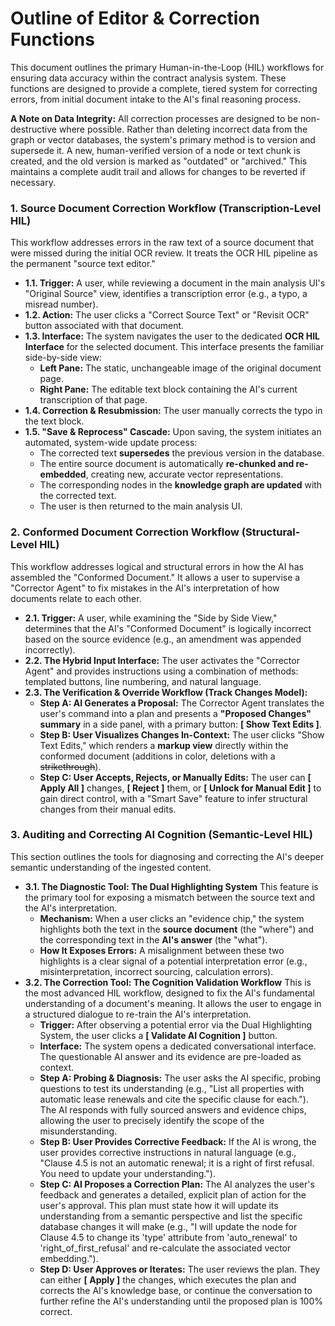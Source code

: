 # Outline of Editor & Correction Functions

This document outlines the primary Human-in-the-Loop (HIL) workflows for ensuring data accuracy within the contract analysis system. These functions are designed to provide a complete, tiered system for correcting errors, from initial document intake to the AI's final reasoning process.

**A Note on Data Integrity:** All correction processes are designed to be non-destructive where possible. Rather than deleting incorrect data from the graph or vector databases, the system's primary method is to version and supersede it. A new, human-verified version of a node or text chunk is created, and the old version is marked as "outdated" or "archived." This maintains a complete audit trail and allows for changes to be reverted if necessary.

### **1. Source Document Correction Workflow (Transcription-Level HIL)**

This workflow addresses errors in the raw text of a source document that were missed during the initial OCR review. It treats the OCR HIL pipeline as the permanent "source text editor."

- **1.1. Trigger:** A user, while reviewing a document in the main analysis UI's "Original Source" view, identifies a transcription error (e.g., a typo, a misread number).
- **1.2. Action:** The user clicks a "Correct Source Text" or "Revisit OCR" button associated with that document.
- **1.3. Interface:** The system navigates the user to the dedicated **OCR HIL Interface** for the selected document. This interface presents the familiar side-by-side view:
    - **Left Pane:** The static, unchangeable image of the original document page.
    - **Right Pane:** The editable text block containing the AI's current transcription of that page.
- **1.4. Correction & Resubmission:** The user manually corrects the typo in the text block.
- **1.5. "Save & Reprocess" Cascade:** Upon saving, the system initiates an automated, system-wide update process:
    - The corrected text **supersedes** the previous version in the database.
    - The entire source document is automatically **re-chunked and re-embedded**, creating new, accurate vector representations.
    - The corresponding nodes in the **knowledge graph are updated** with the corrected text.
    - The user is then returned to the main analysis UI.

### **2. Conformed Document Correction Workflow (Structural-Level HIL)**

This workflow addresses logical and structural errors in how the AI has assembled the "Conformed Document." It allows a user to supervise a "Corrector Agent" to fix mistakes in the AI's interpretation of how documents relate to each other.

- **2.1. Trigger:** A user, while examining the "Side by Side View," determines that the AI's "Conformed Document" is logically incorrect based on the source evidence (e.g., an amendment was appended incorrectly).
- **2.2. The Hybrid Input Interface:** The user activates the "Corrector Agent" and provides instructions using a combination of methods: templated buttons, line numbering, and natural language.
- **2.3. The Verification & Override Workflow (Track Changes Model):**
    - **Step A: AI Generates a Proposal:** The Corrector Agent translates the user's command into a plan and presents a **"Proposed Changes" summary** in a side panel, with a primary button: **[ Show Text Edits ]**.
    - **Step B: User Visualizes Changes In-Context:** The user clicks "Show Text Edits," which renders a **markup view** directly within the conformed document (additions in color, deletions with a ~~strikethrough~~).
    - **Step C: User Accepts, Rejects, or Manually Edits:** The user can **[ Apply All ]** changes, **[ Reject ]** them, or **[ Unlock for Manual Edit ]** to gain direct control, with a "Smart Save" feature to infer structural changes from their manual edits.

### **3. Auditing and Correcting AI Cognition (Semantic-Level HIL)**

This section outlines the tools for diagnosing and correcting the AI's deeper semantic understanding of the ingested content.

- **3.1. The Diagnostic Tool: The Dual Highlighting System**
This feature is the primary tool for exposing a mismatch between the source text and the AI's interpretation.
    - **Mechanism:** When a user clicks an "evidence chip," the system highlights both the text in the **source document** (the "where") and the corresponding text in the **AI's answer** (the "what").
    - **How It Exposes Errors:** A misalignment between these two highlights is a clear signal of a potential interpretation error (e.g., misinterpretation, incorrect sourcing, calculation errors).
- **3.2. The Correction Tool: The Cognition Validation Workflow**
This is the most advanced HIL workflow, designed to fix the AI's fundamental understanding of a document's meaning. It allows the user to engage in a structured dialogue to re-train the AI's interpretation.
    - **Trigger:** After observing a potential error via the Dual Highlighting System, the user clicks a **[ Validate AI Cognition ]** button.
    - **Interface:** The system opens a dedicated conversational interface. The questionable AI answer and its evidence are pre-loaded as context.
    - **Step A: Probing & Diagnosis:** The user asks the AI specific, probing questions to test its understanding (e.g., "List all properties with automatic lease renewals and cite the specific clause for each."). The AI responds with fully sourced answers and evidence chips, allowing the user to precisely identify the scope of the misunderstanding.
    - **Step B: User Provides Corrective Feedback:** If the AI is wrong, the user provides corrective instructions in natural language (e.g., "Clause 4.5 is not an automatic renewal; it is a right of first refusal. You need to update your understanding.").
    - **Step C: AI Proposes a Correction Plan:** The AI analyzes the user's feedback and generates a detailed, explicit plan of action for the user's approval. This plan must state how it will update its understanding from a semantic perspective and list the specific database changes it will make (e.g., "I will update the node for Clause 4.5 to change its 'type' attribute from 'auto_renewal' to 'right_of_first_refusal' and re-calculate the associated vector embedding.").
    - **Step D: User Approves or Iterates:** The user reviews the plan. They can either **[ Apply ]** the changes, which executes the plan and corrects the AI's knowledge base, or continue the conversation to further refine the AI's understanding until the proposed plan is 100% correct.